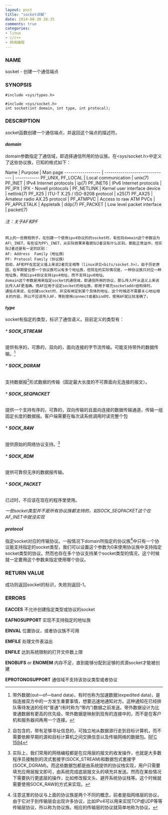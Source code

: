 ```yaml
---
layout: post
title: "socket详解"
date: 2014-08-30 20:35
comments: true
categories: 
- linux
- c/c++
- 网络编程
---
```


### NAME
socket - 创建一个通信端点
### SYNOPSIS
	#include <sys/types.h>
	
	#include <sys/socket.h>
	int socket(int domain, int type, int protocal);   
 
 
### DESCRIPTION
socket函数创建一个通信端点，并返回这个端点的描述符。

<!--more-->

#### *domain*
domain参数指定了通信域，即选择通信所用的协议族。在\<sys/socket.h\>中定义了这些协议族，已知的格式如下：

Name               | Purpose                         | Man page
\------------------ | ------------------------------- | ------------
PF\_UNIX, PF\_LOCAL  | Local communication             | unix(7)
PF\_INET            | IPv4 Internet protocols         | ip(7)
PF\_INET6           | IPv6 Internet protocols         |
PF\_IPX             | IPX - Novell protocols          |
PF\_NETLINK         | Kernel user interface device    | netlink(7)
PF\_X25             | ITU-T X.25 / ISO-8208 protocol  | x25(7)
PF\_AX25            | Amateur radio AX.25 protocol    |
PF\_ATMPVC          | Access to raw ATM PVCs          |
PF\_APPLETALK       | Appletalk                       | ddp(7)
PF\_PACKET          | Low level packet interface      | packet(7)

###### 注：关于AF和PF
	网上的一些教程例子，在创建一个使用ipv4协议的的socket时，有些将domain这个参数设为AF\_INET，有些设为PF\_INET，从实际效果来看貌似2者没有什么区别，都能正常运作，但实际2者还是有一定的区别：
	AF: Address  Family（地址族）
	PF: Protocol Family（协议族）
	目前，AF和PF在宏定义值上来说2者完全相等（linux详见<bits/socket.h>）。由于历史原因，在早期曾设想一个协议族可以有多个地址族，但现在的实际情况是，一种协议族只对应一种地址族，例如ipv4协议支持ipv4地址，而不支持ipv6地址。
	domain这个参数是用来指定socket的通信域，即通信所用的协议，那么传入PF从语义上来说比传入AF更准确。而AF应用于设定socket的地址族，即用于填充socketaddr结构体时。
	通俗点来说，在创建socket时，并没有绑定到某个具体的地址，这个时候还不需要关心地址相关的内容，所以不应该传入AF，等到使用connect或者bind时，使用AF就比较准确了。
#### *type*
socket有指定的类型，标识了通信语义。目前定义的类型有：

###### \* **SOCK\_STREAM**
提供有序的，可靠的，双向的，面向连接的字节流传输。可能支持带外的数据传输。[^1]
###### \* **SOCK\_DGRAM**
支持数据报[^2]形式数据的传输（固定最大长度的不可靠面向无连接的报文）。
###### \* **SOCK\_SEQPACKET**
提供一个支持有序的，可靠的，双向传输的且面向连接的数据传输通道，传输一组固定长度的数据报。客户端需要在每次读系统调用时读完整个包

###### \* **SOCK\_RAW**
提供原始的网络协议支持。[^3]
###### \* **SOCK\_RDM**
提供可靠但无序的数据报传输。
###### \* **SOCK\_PACKET**
已过时，不应该在现在的程序里使用。

*一些socket类型并不是所有协议族都支持的，如SOCK\_SEQPACKET这个在AF\_INET中就没实现*

#### *protocol*
指定socket对应的传输协议。一般情况下domain所指定的协议族[^4]中只有一个协议能支持指定的socket类型，我们可以设置这个参数为0来使用协议族中支持指定socket类型的协议。然而也存在多个协议支持某个socket类型的情况，这个时候就一定要用这个参数来指定使用哪个协议。
### RETURN VALUE
成功则返回socket的标识，失败则返回-1。

### ERRORS
**EACCES** 不允许创建指定类型或协议的socket

**EAFNOSUPPORT** 实现不支持指定的地址族

**EINVAL** 位置协议，或者协议族不可用

**EMFILE** 处理文件表溢出

**ENFILE** 达到系统限制的打开文件数上限

**ENOBUFS** or **ENOMEM** 内存不足，直到能够分配到足够的资源socket才能被创建

**EPROTONOSUPPORT** 通信域不支持该协议类型或者协议







[^1]:	带外数据(out—of—band data)，有时也称为加速数据(expedited data)，是指连接双方中的一方发生重要事情，想要迅速地通知对方。这种通知在已经排队等待发送的任何“普通”(有时称为“带内”)数据之前发送。带外数据设计为比普通数据有更高的优先级，带外数据是映射到现有的连接中的，而不是在客户机和服务器间再用一个连接。

[^2]:	自包含的，带有足够寻址信息的，可独立地从数据源行走到目标计算机，而不需要依赖早期的源和目标计算机之间交换信息以及传输网络的数据包。[RFC 1594][1]

[^3]:	实际上，我们常用的网络编程都是在应用层的报文的收发操作，也就是大多数程序员接触到的流式套接字(SOCK\_STREAM)和数据包式套接字(SOCK\_DGRAM)。而这些数据包都是由系统提供的协议栈实现，用户只需要填充应用层报文即可，由系统完成底层报文头的填充并发送。然而在某些情况下需要执行更底层的操作，比如修改报文头、避开系统协议栈等。这个时候就需要使用SOCK\_RAW的方式来实现。

[^4]:	注意这里的协议与上面的协议族是两个不同的概念，前者是指网络层的协议，由于它对于到传输层会出现许多协议，比如IPv4可以用来实现TCP或UDP等等传输层协议，所以称为协议族。相应的传输层的协议就简单地称为协议。

[1]:	http://tools.ietf.org/html/rfc1594